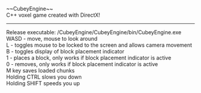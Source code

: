 \~\~CubeyEngine\~\~  
C++ voxel game created with DirectX!  
************************************  
Release executable: /CubeyEngine/CubeyEngine/bin/CubeyEngine.exe  
WASD - move, mouse to look around  
L - toggles mouse to be locked to the screen and allows camera movement  
B - toggles display of block placement indicator  
1 - places a block, only works if block placement indicator is active  
0 - removes, only works if block placement indicator is active  
M key saves loaded chunks  
Holding CTRL slows you down  
Holding SHIFT speeds you up  


